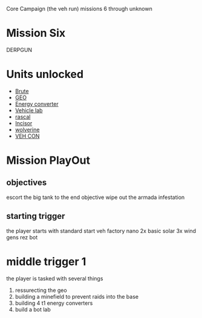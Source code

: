 Core Campaign (the veh run)
missions 6 through unknown



# Mission Six #
DERPGUN
<this is speedy veh intro>
<escort mission>

# Units unlocked #
* [Brute](https://www.beyondallreason.info/unit/corraid)
* [GEO](https://www.beyondallreason.info/unit/corgeo)
* [Energy converter](https://www.beyondallreason.info/unit/cormakr)
* [Vehicle lab](https://www.beyondallreason.info/unit/corvp)
* [rascal](https://www.beyondallreason.info/unit/corfav)
* [Incisor](https://www.beyondallreason.info/unit/corgator)
* [wolverine](https://www.beyondallreason.info/unit/corwolv)
* [VEH CON](https://www.beyondallreason.info/unit/corcv)

<in this mission it is intended for energy converters to always work or not. im not having the auto function on for this mission until later missions>
<the widget for auto turning on will be turned off at the start and back on after the mission is complete>
<its practically a requirement for new players to not have this widget on>

# Mission PlayOut #

## objectives ##
escort the big tank to the end objective
wipe out the armada infestation



## starting trigger ##

the player starts with standard start
veh factory 
nano
2x basic solar 
3x wind gens
rez bot

# middle trigger 1 #
the player is tasked with several things
1. ressurecting the geo 
2. building a minefield to prevent raids into the base
3. building 4 t1 energy converters 
4. build a bot lab 
<yes im aware that multiple labs = bad and not good thing >
<the reason here is to demonstrate the importance of the tech differences>


